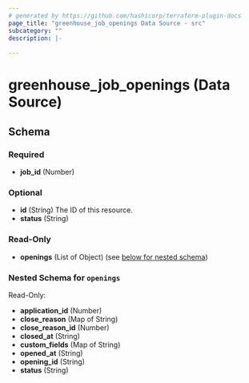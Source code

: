 ```yaml
---
# generated by https://github.com/hashicorp/terraform-plugin-docs
page_title: "greenhouse_job_openings Data Source - src"
subcategory: ""
description: |-
  
---
```


# greenhouse_job_openings (Data Source)





<!-- schema generated by tfplugindocs -->
## Schema

### Required

- **job_id** (Number)

### Optional

- **id** (String) The ID of this resource.
- **status** (String)

### Read-Only

- **openings** (List of Object) (see [below for nested schema](#nestedatt--openings))

<a id="nestedatt--openings"></a>
### Nested Schema for `openings`

Read-Only:

- **application_id** (Number)
- **close_reason** (Map of String)
- **close_reason_id** (Number)
- **closed_at** (String)
- **custom_fields** (Map of String)
- **opened_at** (String)
- **opening_id** (String)
- **status** (String)


